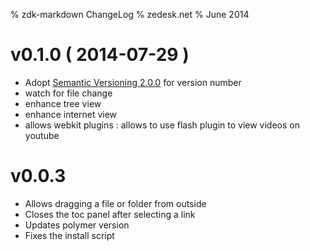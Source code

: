 % zdk-markdown ChangeLog
% zedesk.net
% June 2014

# v0.1.0 ( 2014-07-29 )

  - Adopt [Semantic Versioning 2.0.0](http://semver.org/) for version number
  - watch for file change
  - enhance tree view
  - enhance internet view
  - allows webkit plugins : allows to use flash plugin to view videos on youtube
  
# v0.0.3

  - Allows dragging a file or folder from outside
  - Closes the toc panel after selecting a link
  - Updates polymer version
  - Fixes the install script
  